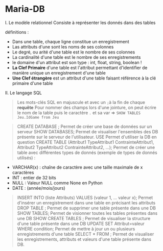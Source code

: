 # Maria-DB

I. Le modèle relationnel 
Consiste à représenter les donnés dans des tables

définitions :
- Dans une table, chaque ligne constitue un enregistrement
- Las attributs d'une sont les noms de ses colonnes
- Le degré, ou arité d'une table est le nombre de ses colonnes
- La cardinalité d'une table est le nombre de ses enregistrements
- le domaine d'un attribut est son type : int, float, string, boolean !
- **La Clef Primaire** d'une table est l'attribut permettant d'identifier de manière unique un enregistrement d'une table
- **Une Clef étrangère** est un attribut d'une table faisant référence à la clé primaire d'une table


II. Le langage SQL
> Les mots-clés SQL en majuscule et avec un `;`à la fin de chaque **requête**
> Pour nommer des champs lors d'une jointure, on peut écrire le nom de la table puis le caractère `.` et sa var => `SHOW TABLES Jeu.IdGame from Jeu`

> CREATE DATABASE <NameOfDB>;
  Permet de créer une base de données sur un serveur
> SHOW DATABASES;
  Permet de visualiser l'ensembles des DB présente sur le serveur de l'utilisateur.
> USE <NameOfDB>
  Permet d'utiliser la DB en question
> CREATE TABLE <NameTable>(Attribut1 TypeAttribut1 ContrainteAttribut1, Attribut2 TypeAttribut2 ContrainteAttribut2, ...);
  Permet de créer une table avec différentes types de donnés (exemple de types de donnés utilisés) :
  - VARCHAR(x) : chaîne de caractère avec une taille maximale de x caractères
  - INT : entier de 32 bits
  - NULL : Valeur NULL comme None en Python
  - DATE : (année/mois/jours)
> INSERT INTO <NameTable>(liste Attributs) VALUES (valeur 1, ... valeur x);
  Permet d'insérer un enregistrement dans une table en précisant les attributs
> DROP TABLE <NameTable>;
  Permet de supprimer une table présente dans une DB
> SHOW TABLES;
  Permet de visionner toutes les tables présentes dans une DB
> SHOW CREATE TABLES <NameTable>;
  Permet de visualiser la structure d'une table présente dans une DB
> UPDATE <NameTable> SET Attribut=valeur WHERE condition;
  Permet de mettre à jour un ou plusieurs enregistrements d'une table
> SELECT * FROM <NameTable>;
  Permet de visualiser les enregistrements, attributs et valeurs d'une table présente dans DB.
